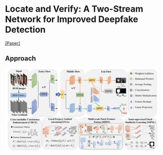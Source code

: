 # Locate and Verify: A Two-Stream Network for Improved Deepfake Detection

[[Paper]](https:)

## Approach

![Locate-and-Verify](Framework.jpg)
